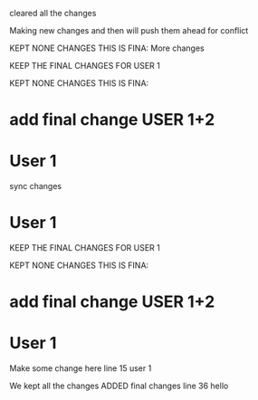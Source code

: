 cleared all the changes 

Making new changes and then will push them ahead for conflict





KEPT NONE CHANGES THIS IS FINA:
More changes 


KEEP THE FINAL CHANGES FOR USER 1


KEPT NONE CHANGES THIS IS FINA:
# add final change USER 1+2

# User 1 
 sync changes 

# User 1 

KEEP THE FINAL CHANGES FOR USER 1


KEPT NONE CHANGES THIS IS FINA:
# add final change USER 1+2

# User 1 


Make some change here line 15 user 1

We kept all the changes
ADDED final changes line 36
hello
